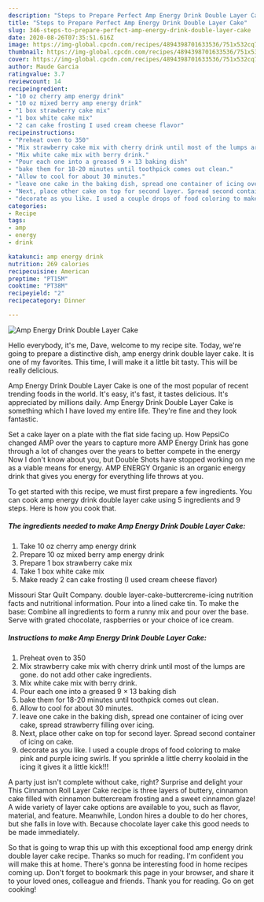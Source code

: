 ```yaml
---
description: "Steps to Prepare Perfect Amp Energy Drink Double Layer Cake"
title: "Steps to Prepare Perfect Amp Energy Drink Double Layer Cake"
slug: 346-steps-to-prepare-perfect-amp-energy-drink-double-layer-cake
date: 2020-08-26T07:35:51.616Z
image: https://img-global.cpcdn.com/recipes/4894398701633536/751x532cq70/amp-energy-drink-double-layer-cake-recipe-main-photo.jpg
thumbnail: https://img-global.cpcdn.com/recipes/4894398701633536/751x532cq70/amp-energy-drink-double-layer-cake-recipe-main-photo.jpg
cover: https://img-global.cpcdn.com/recipes/4894398701633536/751x532cq70/amp-energy-drink-double-layer-cake-recipe-main-photo.jpg
author: Maude Garcia
ratingvalue: 3.7
reviewcount: 14
recipeingredient:
- "10 oz cherry amp energy drink"
- "10 oz mixed berry amp energy drink"
- "1 box strawberry cake mix"
- "1 box white cake mix"
- "2 can cake frosting I used cream cheese flavor"
recipeinstructions:
- "Preheat oven to 350"
- "Mix strawberry cake mix with cherry drink until most of the lumps are gone. do not add other cake ingredients."
- "Mix white cake mix with berry drink."
- "Pour each one into a greased 9 × 13 baking dish"
- "bake them for 18-20 minutes until toothpick comes out clean."
- "Allow to cool for about 30 minutes."
- "leave one cake in the baking dish, spread one container of icing over cake, spread strawberry filling over icing."
- "Next, place other cake on top for second layer. Spread second container of icing on cake."
- "decorate as you like. I used a couple drops of food coloring to make pink and purple icing swirls. If you sprinkle a little cherry koolaid in the icing it gives it a little kick!!!"
categories:
- Recipe
tags:
- amp
- energy
- drink

katakunci: amp energy drink 
nutrition: 269 calories
recipecuisine: American
preptime: "PT15M"
cooktime: "PT38M"
recipeyield: "2"
recipecategory: Dinner

---
```



![Amp Energy Drink Double Layer Cake](https://img-global.cpcdn.com/recipes/4894398701633536/751x532cq70/amp-energy-drink-double-layer-cake-recipe-main-photo.jpg)

Hello everybody, it's me, Dave, welcome to my recipe site. Today, we're going to prepare a distinctive dish, amp energy drink double layer cake. It is one of my favorites. This time, I will make it a little bit tasty. This will be really delicious.

Amp Energy Drink Double Layer Cake is one of the most popular of recent trending foods in the world. It's easy, it's fast, it tastes delicious. It's appreciated by millions daily. Amp Energy Drink Double Layer Cake is something which I have loved my entire life. They're fine and they look fantastic.

Set a cake layer on a plate with the flat side facing up. How PepsiCo changed AMP over the years to capture more AMP Energy Drink has gone through a lot of changes over the years to better compete in the energy Now I don&#39;t know about you, but Double Shots have stopped working on me as a viable means for energy. AMP ENERGY Organic is an organic energy drink that gives you energy for everything life throws at you.


To get started with this recipe, we must first prepare a few ingredients. You can cook amp energy drink double layer cake using 5 ingredients and 9 steps. Here is how you cook that.

<!--inarticleads1-->

##### The ingredients needed to make Amp Energy Drink Double Layer Cake:

1. Take 10 oz cherry amp energy drink
1. Prepare 10 oz mixed berry amp energy drink
1. Prepare 1 box strawberry cake mix
1. Take 1 box white cake mix
1. Make ready 2 can cake frosting (I used cream cheese flavor)


Missouri Star Quilt Company. double layer-cake-buttercreme-icing nutrition facts and nutritional information. Pour into a lined cake tin. To make the base: Combine all ingredients to form a runny mix and pour over the base. Serve with grated chocolate, raspberries or your choice of ice cream. 

<!--inarticleads2-->

##### Instructions to make Amp Energy Drink Double Layer Cake:

1. Preheat oven to 350
1. Mix strawberry cake mix with cherry drink until most of the lumps are gone. do not add other cake ingredients.
1. Mix white cake mix with berry drink.
1. Pour each one into a greased 9 × 13 baking dish
1. bake them for 18-20 minutes until toothpick comes out clean.
1. Allow to cool for about 30 minutes.
1. leave one cake in the baking dish, spread one container of icing over cake, spread strawberry filling over icing.
1. Next, place other cake on top for second layer. Spread second container of icing on cake.
1. decorate as you like. I used a couple drops of food coloring to make pink and purple icing swirls. If you sprinkle a little cherry koolaid in the icing it gives it a little kick!!!


A party just isn&#39;t complete without cake, right? Surprise and delight your This Cinnamon Roll Layer Cake recipe is three layers of buttery, cinnamon cake filled with cinnamon buttercream frosting and a sweet cinnamon glaze! A wide variety of layer cake options are available to you, such as flavor, material, and feature. Meanwhile, London hires a double to do her chores, but she falls in love with. Because chocolate layer cake this good needs to be made immediately. 

So that is going to wrap this up with this exceptional food amp energy drink double layer cake recipe. Thanks so much for reading. I'm confident you will make this at home. There's gonna be interesting food in home recipes coming up. Don't forget to bookmark this page in your browser, and share it to your loved ones, colleague and friends. Thank you for reading. Go on get cooking!
